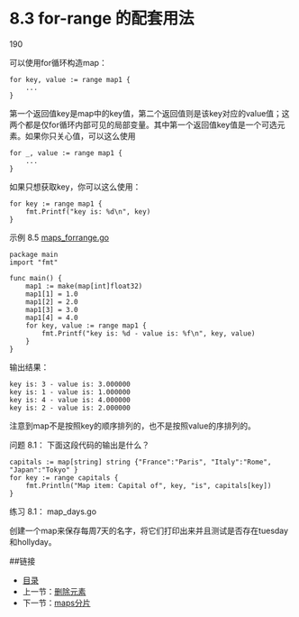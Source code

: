 # 8.3 for-range 的配套用法

190

可以使用for循环构造map：

	for key, value := range map1 {
		...
	}

第一个返回值key是map中的key值，第二个返回值则是该key对应的value值；这两个都是仅for循环内部可见的局部变量。其中第一个返回值key值是一个可选元素。如果你只关心值，可以这么使用

	for _, value := range map1 {
		...
	}

如果只想获取key，你可以这么使用：

	for key := range map1 {
		fmt.Printf("key is: %d\n", key)
	}

示例 8.5 [maps_forrange.go](examples/chapter_8/maps_forrange.go)

    package main
    import "fmt"

    func main() {
    	map1 := make(map[int]float32)
    	map1[1] = 1.0
    	map1[2] = 2.0
    	map1[3] = 3.0
    	map1[4] = 4.0
    	for key, value := range map1 {
    		fmt.Printf("key is: %d - value is: %f\n", key, value)
    	}
    }

输出结果：

	key is: 3 - value is: 3.000000
	key is: 1 - value is: 1.000000
	key is: 4 - value is: 4.000000
	key is: 2 - value is: 2.000000

注意到map不是按照key的顺序排列的，也不是按照value的序排列的。

问题 8.1： 下面这段代码的输出是什么？

	capitals := map[string] string {"France":"Paris", "Italy":"Rome", "Japan":"Tokyo" }
	for key := range capitals {
		fmt.Println("Map item: Capital of", key, "is", capitals[key])
	}

练习 8.1： map_days.go

创建一个map来保存每周7天的名字，将它们打印出来并且测试是否存在tuesday和hollyday。

##链接
- [目录](directory.md)
- 上一节：[删除元素](08.2.md)
- 下一节：[maps分片](08.4.md)
